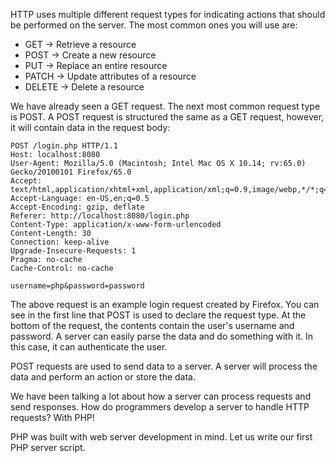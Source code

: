 HTTP uses multiple different request types for indicating actions that should be performed on the server. The most common ones
you will use are:
- GET     ->  Retrieve a resource
- POST    ->  Create a new resource
- PUT     ->  Replace an entire resource
- PATCH   ->  Update attributes of a resource
- DELETE  ->  Delete a resource

We have already seen a GET request. The next most common request type is POST. A POST request is structured the same as a GET request, however, it will contain data in the request body:
```http
POST /login.php HTTP/1.1
Host: localhost:8080
User-Agent: Mozilla/5.0 (Macintosh; Intel Mac OS X 10.14; rv:65.0) Gecko/20100101 Firefox/65.0
Accept: text/html,application/xhtml+xml,application/xml;q=0.9,image/webp,*/*;q=0.8
Accept-Language: en-US,en;q=0.5
Accept-Encoding: gzip, deflate
Referer: http://localhost:8080/login.php
Content-Type: application/x-www-form-urlencoded
Content-Length: 30
Connection: keep-alive
Upgrade-Insecure-Requests: 1
Pragma: no-cache
Cache-Control: no-cache

username=php&password=password
```
The above request is an example login request created by Firefox. You can see in the first line that POST is used to declare the request type.
At the bottom of the request, the contents contain the user's username and password. A server can easily parse the data and do something with it. In this case, it can authenticate the user.

POST requests are used to send data to a server. A server will process the data and perform an action or store the data.

We have been talking a lot about how a server can process requests and send responses. How do programmers develop a server to handle HTTP requests? With PHP!

PHP was built with web server development in mind. Let us write our first PHP server script.

